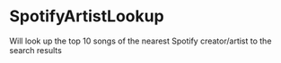 # SpotifyArtistLookup
Will look up the top 10 songs of the nearest Spotify creator/artist to the search results
